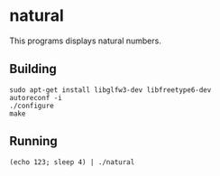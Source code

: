natural
=======

This programs displays natural numbers.

Building
--------

    sudo apt-get install libglfw3-dev libfreetype6-dev
    autoreconf -i
    ./configure
    make

Running
-------

    (echo 123; sleep 4) | ./natural
